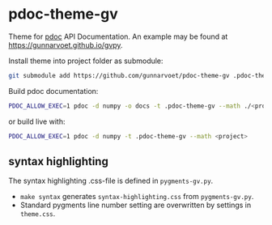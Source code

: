 pdoc-theme-gv
=============

Theme for [pdoc](https://pdoc.dev/) API Documentation. An example may be found at https://gunnarvoet.github.io/gvpy.

Install theme into project folder as submodule:
```sh
git submodule add https://github.com/gunnarvoet/pdoc-theme-gv .pdoc-theme-gv
```

Build pdoc documentation:
```sh
PDOC_ALLOW_EXEC=1 pdoc -d numpy -o docs -t .pdoc-theme-gv --math ./<project>
```
or build live with:
```sh
PDOC_ALLOW_EXEC=1 pdoc -d numpy -t .pdoc-theme-gv --math <project>
```


syntax highlighting
-------------------
The syntax highlighting .css-file is defined in `pygments-gv.py`.
- `make syntax` generates `syntax-highlighting.css` from `pygments-gv.py`.
- Standard pygments line number setting are overwritten by settings in `theme.css`.
